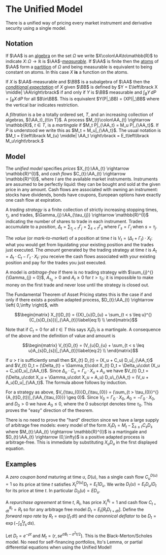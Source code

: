 # The Unified Model 

There is a unified way of pricing every market instrument and derivative
security using a single model.

## Notation

If $\AA$ is an
[algebra](https://en.wikipedia.org/wiki/Algebra_of_sets)
on the set $\Omega$ we write
$X\colon\AA\to\mathbb{R}$ to indicate $X\colon\Omega\to\mathbb{R}$
is $\AA$-[*measurable*](https://en.wikipedia.org/wiki/Measurable_function).
If $\AA$ is finite then the
[atoms](https://en.wikipedia.org/wiki/Atom_(measure_theory))
of $\AA$ form a
[partition](https://en.wikipedia.org/wiki/Partition_of_a_set)
of $\Omega$ and being measurable is
equivalent to being constant on atoms. In this case $X$ **is** a function
on the atoms.

If $X$ is $\AA$-measurable and $\BB$ is a subalgebra
of $\AA$ then the
[*conditional expectation*](https://en.wikipedia.org/wiki/Conditional_expectation)
of $X$ given
$\BB$ is defined by $Y = E\left\lbrack X \middle| \AA\right\rbrack$ if and only
if $Y$ is $\BB$ measurable and $\int_B Y\,dP = \int_B X\,dP$
for all $B\in\BB$. This is equivalent $Y(P|_\BB)
= (XP)|_\BB$ where the vertical bar indicates restriction.

A _filtration_ is a be a totally ordered set, $T$, and an increasing
collection of algebras, $(\AA_t)_{t\in T}$.  A process
$M_{t}\colon\AA_{t} \rightarrow \mathbb{R}$, $t\in T$, is
a *martingale* if $M_t P|_{\AA_t} = M_u P|_{\AA_t}$.  If $P$ is
understood we write this as $M_t = M_u|_{\AA_t}$. The
usual notation is $M_t = E\left\lbrack M_{u} \middle| \AA_t
\right\rbrack = E_t\left\lbrack M_u\right\rbrack.$

## Model

The *unified model* specifies *prices*
$X_{t}:\AA_{t} \rightarrow \mathbb{R}^{I}$, and *cash flows*
$C_{t}:\AA_{t} \rightarrow \mathbb{R}^{I}$, where $I$ are the
available market instruments. Instruments are assumed to be
perfectly liquid: they can be bought and sold at the given price in any
amount. Cash flows are associated with owning an instrument: stocks have
dividends, bonds have coupons, European options have exactly one cash flow
at expiration.

A *trading strategy* is a finite collection of strictly increasing
stopping times, $\tau_{j}$, and trades,
$\Gamma_{j}:\AA_{\tau_{j}} \rightarrow \mathbb{R}^{I}$ indicating
the number of shares to trade in each instrument. Trades accumulate to a
*position*,
$\Delta_{t} = \sum_{\tau_{j} < t}\Gamma_{j} = \sum_{s < t}\Gamma_{s}$
where $\Gamma_{s} = \Gamma_{j}$ when $s = \tau_{j}$.

The *value* (or *mark-to-market*) of a position at time $t$ is
$V_{t} = \left( \Delta_{t} + \Gamma_{t} \right) \cdot X_{t}$:
what you would get from liquidating
your existing position and the trades just executed.
The *amount* generated by the trading strategy at time $t$ is
$A_{t} = \Delta_{t} \cdot C_{t} - \Gamma_{t} \cdot X_{t}$: you receive
the cash flows associated with your existing position and pay for the
trades you just executed.

A model is *arbitrage-free* if there is no trading strategy with
$\sum_{j}^{}{\Gamma_{j} = 0}$, $A_{\tau_{0}} > 0$ and
$A_{t} \geq 0$ for $t > \tau_{0}$: it is impossible to make money on
the first trade and never lose until the strategy is closed out.

The Fundamental Theorem of Asset Pricing states this is the case if
and only if there exists a positive adapted process,
$D_{t}:\AA_{t} \rightarrow \left( 0,\infty \right)$, with

$$\begin{matrix}
X_{t}D_{t} = {(X}_{u}D_{u} + \sum_{t < s \leq u}^{}{C_{s}D_{s}})|_{\AA_{t}}\label{eq:1} \\
\end{matrix}$$

Note that if $C_{t} = 0$ for all $t \in T$ this says $X_{t}D_{t}$ is a
martingale. A consequence of the above and the definition of value and amount is

$$\begin{matrix}
V_{t}D_{t} = (V_{u}D_{u} + \sum_{t < s \leq u}A_{s}D_{s})|_{\AA_{t}}\label{eq:2} \\
\end{matrix}$$

If $u > t$ is sufficiently small then $X_{t} D_{t} = (X_u + C_u) D_u|_{\AA_t}$
and $V_{t} D_t = (\Delta_{t} + \Gamma_t)\cdot X_{t} D_t
= \Delta_u\cdot (X_u + C_u)D_u|_{\AA_t}$.
Since $\Delta_u\cdot C_u = \Gamma_u\cdot X_u + A_u$ we have
$V_{t} D_t = (\Delta_u\cdot X_u + \Gamma_u\cdot X_u + A_u) D_u\_{\AA_t}
= (V_u + A_u)D_u|_{\AA_t}$. The formula above follows by induction.

For a strategy as above,
$V_{\tau_{0}}D_{\tau_{0}} = (\sum_{t > \tau_{0}}^{}{A_{t}D_{t})|_{\AA_{\tau_{0}}} \geq 0}$.
Since $V_{0} = \Gamma_{0} \cdot X_{0}$,
$A_{0} = - \Gamma_{0} \cdot X_{0}$, and $D_{0} > 0$ we have
$A_{0} \leq 0$, where the 0 subscript denotes time $\tau_{0}$.
This proves the "easy" direction of the theorem.

There is no need to prove the "hard" direction since we have a large supply of arbitrage free models:
every model of the form
$X_{t}D_{t} = M_{t} - \sum_{s \leq t}{C_{s}D_{s}}$ where
$M_{t}:\AA_{t} \rightarrow \mathbb{R}^{I}$ is a martingale and
$D_{t}:\AA_{t} \rightarrow (0,\infty)$ is a positive adapted
process is arbitrage-free. This is immediate by substituting
$X_{u}D_{u}$ in the first displayed equation.

## Examples

A _zero coupon bond_ maturing at time $u$, $D(u)$, has a single cash flow $C^{D(u)}_u = 1$ so
its price at time $t$ satisfies $X^{D(u)}_t D_t = E_t 1 D_u$. We
write $D_t(u) = E_t D_u/D_t$ for its price at time $t$. In particular
$D_0(u) = E D_u$.

A _repurchase agreement_ at time $t$, $R_t$, has price $X^{R_t}_t = 1$ and cash flow
$C^{R_t}_{t + dt} = R_t$ so for any arbitrage free model $D_t = E_t[R_tD_{t+dt}]$.
Define the _forward repo rate_ by $R_t = \exp(f_t\,dt)$
and the _canonnical deflator_ to be $D_t = \exp(-\int_0^t f_s\,ds)$.

Let $D_t = e^{-\rho t}$ and $M_t = (r, s e^{\sigma B_t - \sigma^2
t/2})$. This is the Black-Merton/Scholes model. No need for self-financing
portfolios, Ito's Lemma, or partial differential equations when using
the Unified Model!

